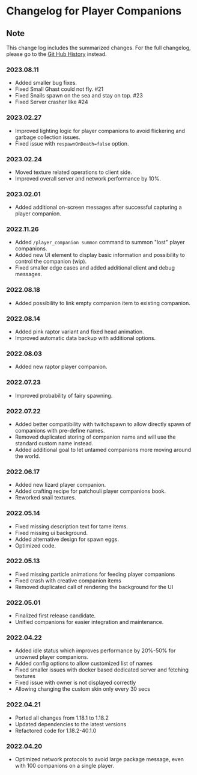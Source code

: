 # Changelog for Player Companions

## Note

This change log includes the summarized changes.
For the full changelog, please go to the [Git Hub History][history] instead.

### 2023.08.11

- Added smaller bug fixes.
- Fixed Small Ghast could not fly. #21
- Fixed Snails spawn on the sea and stay on top. #23
- Fixed Server crasher like #24

### 2023.02.27

- Improved lighting logic for player companions to avoid flickering and garbage collection issues.
- Fixed issue with `respawnOnDeath=false` option.

### 2023.02.24

- Moved texture related operations to client side.
- Improved overall server and network performance by 10%.

### 2023.02.01

- Added additional on-screen messages after successful capturing a player companion.

### 2022.11.26

- Added `/player_companion summon` command to summon "lost" player companions.
- Added new UI element to display basic information and possibility to control the companion (wip).
- Fixed smaller edge cases and added additional client and debug messages.

### 2022.08.18

- Added possibility to link empty companion item to existing companion.

### 2022.08.14

- Added pink raptor variant and fixed head animation.
- Improved automatic data backup with additional options.

### 2022.08.03

- Added new raptor player companion.

### 2022.07.23

- Improved probability of fairy spawning.

### 2022.07.22

- Added better compatibility with twitchspawn to allow directly spawn of companions with pre-define names.
- Removed duplicated storing of companion name and will use the standard custom name instead.
- Added additional goal to let untamed companions more moving around the world.

### 2022.06.17

- Added new lizard player companion.
- Added crafting recipe for patchouli player companions book.
- Reworked snail textures.

### 2022.05.14

- Fixed missing description text for tame items.
- Fixed missing ui background.
- Added alternative design for spawn eggs.
- Optimized code.

### 2022.05.13

- Fixed missing particle animations for feeding player companions
- Fixed crash with creative companion items
- Removed duplicated call of rendering the background for the UI

### 2022.05.01

- Finalized first release candidate.
- Unified companions for easier integration and maintenance.

### 2022.04.22

- Added idle status which improves performance by 20%-50% for unowned player companions.
- Added config options to allow customized list of names
- Fixed smaller issues with docker based dedicated server and fetching textures
- Fixed issue with owner is not displayed correctly
- Allowing changing the custom skin only every 30 secs

### 2022.04.21

- Ported all changes from 1.18.1 to 1.18.2
- Updated dependencies to the latest versions
- Refactored code for 1.18.2-40.1.0

### 2022.04.20

- Optimized network protocols to avoid large package message, even with 100 companions on a single player.

[history]: https://github.com/MarkusBordihn/BOs-Player-Companions/commits/
